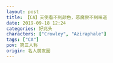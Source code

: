 ```yaml
---
layout: post
title: 【CA】天使看不到颜色，恶魔尝不到味道
date: 2019-09-18 12:24
categories: 好兆头
characters: ["Crowley", "Aziraphale"]
tags: ["CA"]
pov: 第三人称
origin: 名人朋友圈
---
```

